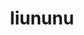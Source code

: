 ---
title: liununu
github: https://github.com/liununu
mode: dark
transition: 3s
archetype:
  - Little Bit of Everything
---